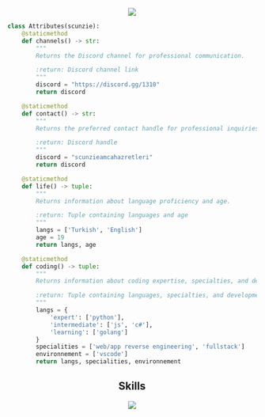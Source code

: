 

<p href="https://discord.com/users/1006460398242902167" align="center" width="1000px">
    <img src="hhttps://lanyard.cnrad.dev/api/1006460398242902167"/>
</p>

```python
class Attributes(scunzie):
    @staticmethod
    def channels() -> str:
        """
        Returns the Discord channel for professional communication.

        :return: Discord channel link
        """
        discord = "https://discord.gg/1310"
        return discord

    @staticmethod
    def contact() -> str:
        """
        Returns the preferred contact handle for professional inquiries.

        :return: Discord handle
        """
        discord = "scunzieamcahazretleri"
        return discord

    @staticmethod
    def life() -> tuple:
        """
        Returns information about language proficiency and age.

        :return: Tuple containing languages and age
        """
        langs = ['Turkish', 'English']
        age = 19
        return langs, age

    @staticmethod
    def coding() -> tuple:
        """
        Returns information about coding expertise, specialties, and development environment.

        :return: Tuple containing languages, specialties, and development environment
        """
        langs = {
            'expert': ['python'],
            'intermediate': ['js', 'c#'],
            'learning': ['golang']
        }
        specialities = ['web/app reverse engineering', 'fullstack']
        environnement = ['vscode']
        return langs, specialities, environnement
```
<h2 align="center">Skills </h2>

<p align="center">
  <a href="https://skillicons.dev">
    <img src="https://skillicons.dev/icons?i=nodejs,python,vscode,js,css,html,lua" />
  </a>
</p>

<p href="https://discord.com/users/1006460398242902167" align="center">
    <img alt="" src="https://github-readme-stats.vercel.app/api?username=scunziexrd&theme=tokyonight&show_icons=true">
</p>

